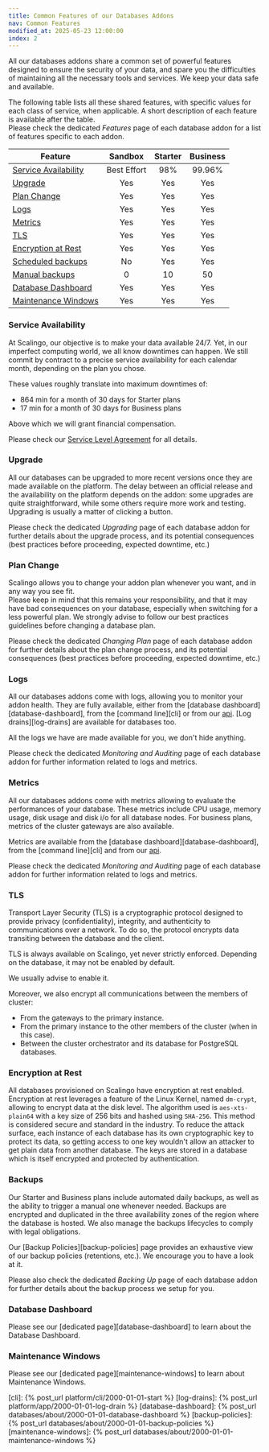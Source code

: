 ```yaml
---
title: Common Features of our Databases Addons
nav: Common Features
modified_at: 2025-05-23 12:00:00
index: 2
---
```



All our databases addons share a common set of powerful features designed to
ensure the security of your data, and spare you the difficulties of maintaining
all the necessary tools and services. We keep your data safe and available.

The following table lists all these shared features, with specific values for
each class of service, when applicable. A short description of each feature is
available after the table. \
Please check the dedicated *Features* page of each database addon for a list of
features specific to each addon.


| Feature                                       | Sandbox     | Starter  | Business |
| --------------------------------------------- | :---------: | :------: | :------: |
| [Service Availability](#service-availability) | Best Effort | 98%      | 99.96%   |
| [Upgrade](#upgrade)                           | Yes         | Yes      | Yes      |
| [Plan Change](#plan-change)                   | Yes         | Yes      | Yes      |
| [Logs](#logs)                                 | Yes         | Yes      | Yes      |
| [Metrics](#metrics)                           | Yes         | Yes      | Yes      |
| [TLS](#tls)                                   | Yes         | Yes      | Yes      |
| [Encryption at Rest](#encryption-at-rest)     | Yes         | Yes      | Yes      |
| [Scheduled backups](#backups)                 | No          | Yes      | Yes      |
| [Manual backups](#backups)                    | 0           | 10       | 50       |
| [Database Dashboard](#database-dashboard)     | Yes         | Yes      | Yes      |
| [Maintenance Windows](#maintenance-windows)   | Yes         | Yes      | Yes      |

### Service Availability

At Scalingo, our objective is to make your data available 24/7. Yet, in our
imperfect computing world, we all know downtimes can happen. We still commit by
contract to a precise service availability for each calendar month, depending
on the plan you chose.

These values roughly translate into maximum downtimes of:
- 864 min for a month of 30 days for Starter plans
- 17 min for a month of 30 days for Business plans

Above which we will grant financial compensation.

Please check our [Service Level Agreement][sla] for all details.

### Upgrade

All our databases can be upgraded to more recent versions once they are made
available on the platform. The delay between an official release and the
availability on the platform depends on the addon: some upgrades are quite
straightforward, while some others require more work and testing. Upgrading is
usually a matter of clicking a button.

Please check the dedicated *Upgrading* page of each database addon for
further details about the upgrade process, and its potential consequences (best
practices before proceeding, expected downtime, etc.)

### Plan Change

Scalingo allows you to change your addon plan whenever you want, and in any way
you see fit. \
Please keep in mind that this remains your responsibility, and that it may have
bad consequences on your database, especially when switching for a less
powerful plan. We strongly advise to follow our best practices guidelines
before changing a database plan.

Please check the dedicated *Changing Plan* page of each database addon for
further details about the plan change process, and its potential consequences
(best practices before proceeding, expected downtime, etc.)

### Logs

All our databases addons come with logs, allowing you to monitor your addon
health. They are fully available, either from the [database
dashboard][database-dashboard], from the [command line][cli] or from our
[api][api-db-logs]. [Log drains][log-drains] are available for databases too.

All the logs we have are made available for you, we don't hide anything.

Please check the dedicated *Monitoring and Auditing* page of each database
addon for further information related to logs and metrics.

### Metrics

All our databases addons come with metrics allowing to evaluate the
performances of your database. These metrics include CPU usage, memory usage,
disk usage and disk i/o for all database nodes. For business plans, metrics of
the cluster gateways are also available.

Metrics are available from the [database dashboard][database-dashboard], from
the [command line][cli] and from our [api][api-db-metrics].

Please check the dedicated *Monitoring and Auditing* page of each database
addon for further information related to logs and metrics.

### TLS

Transport Layer Security (TLS) is a cryptographic protocol designed to provide
privacy (confidentiality), integrity, and authenticity to communications over a
network. To do so, the protocol encrypts data transiting between the database
and the client.

TLS is always available on Scalingo, yet never strictly enforced. Depending on
the database, it may not be enabled by default.

We usually advise to enable it.

Moreover, we also encrypt all communications between the members of cluster:
- From the gateways to the primary instance.
- From the primary instance to the other members of the cluster (when in this
  case).
- Between the cluster orchestrator and its database for PostgreSQL databases.

### Encryption at Rest

All databases provisioned on Scalingo have encryption at rest enabled.
Encryption at rest leverages a feature of the Linux Kernel, named `dm-crypt`,
allowing to encrypt data at the disk level. The algorithm used is
`aes-xts-plain64` with a key size of 256 bits and hashed using `SHA-256`. This
method is considered secure and standard in the industry. To reduce the attack
surface, each instance of each database has its own cryptographic key to
protect its data, so getting access to one key wouldn't allow an attacker to
get plain data from another database. The keys are stored in a database which
is itself encrypted and protected by authentication.

### Backups

Our Starter and Business plans include automated daily backups, as well as the
ability to trigger a manual one whenever needed. Backups are encrypted and
duplicated in the three availability zones of the region where the database is
hosted. We also manage the backups lifecycles to comply with legal obligations.

Our [Backup Policies][backup-policies] page provides an exhaustive view of our
backup policies (retentions, etc.). We encourage you to have a look at it.

Please also check the dedicated *Backing Up* page of each database addon for
further details about the backup process we setup for you.

### Database Dashboard

Please see our [dedicated page][database-dashboard] to learn about the Database
Dashboard.

### Maintenance Windows

Please see our [dedicated page][maintenance-windows] to learn about Maintenance
Windows.


[sla]: https://scalingo.com/service-level-agreement
[api-db-logs]: https://developers.scalingo.com/databases/logs
[api-db-metrics]: https://developers.scalingo.com/databases/metrics

[cli]: {% post_url platform/cli/2000-01-01-start %}
[log-drains]: {% post_url platform/app/2000-01-01-log-drain %}
[database-dashboard]: {% post_url databases/about/2000-01-01-database-dashboard %}
[backup-policies]: {% post_url databases/about/2000-01-01-backup-policies %}
[maintenance-windows]: {% post_url databases/about/2000-01-01-maintenance-windows %}
